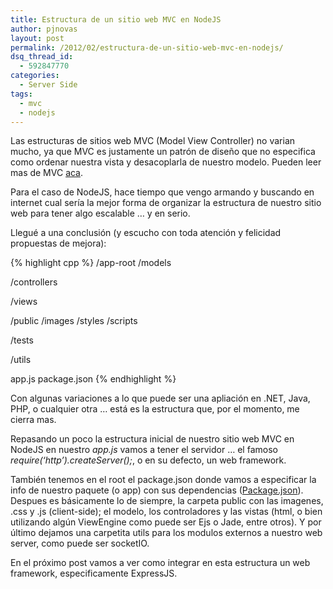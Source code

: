 ```yaml
---
title: Estructura de un sitio web MVC en NodeJS
author: pjnovas
layout: post
permalink: /2012/02/estructura-de-un-sitio-web-mvc-en-nodejs/
dsq_thread_id:
  - 592847770
categories:
  - Server Side
tags:
  - mvc
  - nodejs
---
```

Las estructuras de sitios web MVC (Model View Controller) no varian mucho, ya que MVC es justamente un patrón de diseño que no especifica como ordenar nuestra vista y desacoplarla de nuestro modelo. Pueden leer mas de MVC [aca][1].

Para el caso de NodeJS, hace tiempo que vengo armando y buscando en internet cual sería la mejor forma de organizar la estructura de nuestro sitio web para tener algo escalable &#8230; y en serio.

Llegué a una conclusión (y escucho con toda atención y felicidad propuestas de mejora):

{% highlight cpp %}
/app-root
  /models

  /controllers

  /views

  /public
    /images
    /styles
    /scripts

  /tests

  /utils

  app.js
  package.json
 {% endhighlight %}

Con algunas variaciones a lo que puede ser una apliación en .NET, Java, PHP, o cualquier otra &#8230; está es la estructura que, por el momento, me cierra mas.

Repasando un poco la estructura inicial de nuestro sitio web MVC en NodeJS en nuestro *app.js* vamos a tener el servidor &#8230; el famoso *require(&#8216;http&#8217;).createServer();*, o en su defecto, un web framework.

También tenemos en el root el package.json donde vamos a especificar la info de nuestro paquete (o app) con sus dependencias ([Package.json][2]). Despues es básicamente lo de siempre, la carpeta public con las imagenes, .css y .js (client-side); el modelo, los controladores y las vistas (html, o bien utilizando algún ViewEngine como puede ser Ejs o Jade, entre otros). Y por último dejamos una carpetita utils para los modulos externos a nuestro web server, como puede ser socketIO.

En el próximo post vamos a ver como integrar en esta estructura un web framework, especificamente ExpressJS.

 [1]: http://es.wikipedia.org/wiki/Modelo_Vista_Controlador
 [2]: http://fernetjs.com/2011/12/la-era-del-package-json/ "La era del package.json"